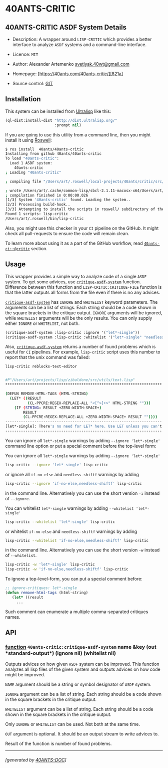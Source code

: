 <a id="x-2840ANTS-CRITIC-3A-40README-2040ANTS-DOC-2FLOCATIVES-3ASECTION-29"></a>

# 40ANTS-CRITIC

<a id="40-ants-critic-asdf-system-details"></a>

## 40ANTS-CRITIC ASDF System Details

* Description: A wrapper around `LISP-CRITIC` which provides a better interface to analyze `ASDF` systems and a command-line interface.

* Licence: `MIT`

* Author: Alexander Artemenko <svetlyak.40wt@gmail.com>

* Homepage: [https://40ants.com/40ants-critic/][821a]

* Source control: [GIT][4062]

<a id="x-2840ANTS-CRITIC-3A-3A-40INSTALLATION-2040ANTS-DOC-2FLOCATIVES-3ASECTION-29"></a>

## Installation

This system can be installed from [Ultralisp][2a0d] like this:

```lisp
(ql-dist:install-dist "http://dist.ultralisp.org/"
                      :prompt nil)
```
If you are going to use this utility from a command line, then you might install it
using [Roswell][795a]:

```bash
$ ros install  40ants/40ants-critic
Installing from github 40ants/40ants-critic
To load "40ants-critic":
  Load 1 ASDF system:
    40ants-critic
; Loading "40ants-critic"

; compiling file "/Users/art/.roswell/local-projects/40ants/critic/src/critic.lisp" (written 20 FEB 2022 12:54:52 PM):

; wrote /Users/art/.cache/common-lisp/sbcl-2.1.11-macosx-x64/Users/art/.roswell/local-projects/40ants/critic/src/critic-tmp5GEXGEG5.fasl
; compilation finished in 0:00:00.026
[1/3] System '40ants-critic' found. Loading the system..
[2/3] Processing build-hook..
[3/3] Attempting to install the scripts in roswell/ subdirectory of the system...
Found 1 scripts: lisp-critic
/Users/art/.roswell/bin/lisp-critic
```
Also, you might use this checker in your `CI` pipeline on the GitHub.
It might check all pull-requests to ensure the code will remain clean.

To learn more about using it as a part of the GitHub workflow, read
[`40ants-ci::@critic`][240b] section.

<a id="x-2840ANTS-CRITIC-3A-3A-40USAGE-2040ANTS-DOC-2FLOCATIVES-3ASECTION-29"></a>

## Usage

This wrapper provides a simple way to analyze code of a single `ASDF` system.
To get some advices, use [`critique-asdf-system`][c8a0] function. Difference between
this function and `LISP-CRITIC:CRITIQUE-FILE` function is that the latter
outputs all forms from the file even if there is no any advices.

[`critique-asdf-system`][c8a0] has `IGNORE` and `WHITELIST` keyword parameters. The
arguments can be a list of strings. Each string should be a code
shown in the square brackets in the critique output. `IGNORE` arguments will
be ignored, while `WHITELIST` arguments will be the only results. You can
only supply either `IGNORE` or `WHITELIST`, not both.

```lisp
(critique-asdf-system :lisp-critic :ignore '("let*-single"))
(critique-asdf-system :lisp-critic :whitelist '("let*-single" "needless-shiftf"))
```
Also, [`critique-asdf-system`][c8a0] returns a number of found problems which is useful
for `CI` pipelines. For example, `lisp-critic` script uses this number to report
that the unix command was failed:

```bash
lisp-critic reblocks-text-editor


#P"/Users/art/projects/lisp/zibaldone/src/utils/text.lisp"
**********************************************************************

(DEFUN REMOVE-HTML-TAGS (HTML-STRING)
  (LET* ((RESULT
          (CL-PPCRE:REGEX-REPLACE-ALL "<[^>]+>" HTML-STRING "")))
    (IF (STRING= RESULT +ZERO-WIDTH-SPACE+)
        RESULT
        (CL-PPCRE:REGEX-REPLACE-ALL +ZERO-WIDTH-SPACE+ RESULT ""))))
----------------------------------------------------------------------
[let*-single]: There's no need for LET* here. Use LET unless you can't.
----------------------------------------------------------------------
```
You can ignore all `let*-single` warnings by adding `--ignore 'let*-single'`
command line option or put a special comment before the top-level form:

You can ignore all `let*-single` warnings by adding `--ignore 'let*-single'`

```bash
lisp-critic --ignore 'let*-single' lisp-critic
```
or ignore all `if-no-else` and `needless-shiftf` warnings by adding

```bash
lisp-critic --ignore 'if-no-else,needless-shiftf' lisp-critic
```
in the command line. Alternatively you can use the short version `-i`
instead of `--ignore`.

You can whitelist `let*-single` warnings by adding `--whitelist 'let*-single'`

```bash
lisp-critic --whitelist 'let*-single' lisp-critic
```
or whitelist `if-no-else` and `needless-shiftf` warnings by adding

```bash
lisp-critic --whitelist 'if-no-else,needless-shiftf' lisp-critic
```
in the command line. Alternatively you can use the short version `-w`
instead of `--whitelist`.

```bash
lisp-critic -w 'let*-single' lisp-critic
lisp-critic -w 'if-no-else,needless-shiftf' lisp-critic
```
To ignore a top-level-form, you can put a special comment before:

```lisp
;; ignore-critiques: let*-single
(defun remove-html-tags (html-string)
   (let* ((result
     ...
```
Such comment can enumerate a multiple comma-separated critiques names.

<a id="x-2840ANTS-CRITIC-3A-3A-40API-2040ANTS-DOC-2FLOCATIVES-3ASECTION-29"></a>

## API

<a id="x-2840ANTS-CRITIC-3ACRITIQUE-ASDF-SYSTEM-20FUNCTION-29"></a>

### [function](1ded) `40ants-critic:critique-asdf-system` name &key (out \*standard-output\*) (ignore nil) (whitelist nil)

Outputs advices on how given `ASDF` system can be improved.
This function analyzes all lisp files of the given system and
outputs advices on how code might be improved.

`NAME` argument should be a string or symbol designator of `ASDF` system.

`IGNORE` argument can be a list of string. Each string should be a code
shown in the square brackets in the critique output.

`WHITELIST` argument can be a list of string. Each string should be a code
shown in the square brackets in the critique output.

Only `IGNORE` or `WHITELIST` can be used. Not both at the same time.

`OUT` argument is optional. It should be an output stream to write
advices to.

Result of the function is number of found problems.


[821a]: https://40ants.com/40ants-critic/
[c8a0]: https://40ants.com/40ants-critic/#x-2840ANTS-CRITIC-3ACRITIQUE-ASDF-SYSTEM-20FUNCTION-29
[240b]: https://40ants.com/ci/#x-2840ANTS-CI-3A-3A-40CRITIC-2040ANTS-DOC-2FLOCATIVES-3ASECTION-29
[4062]: https://github.com/40ants/40ants-critic
[1ded]: https://github.com/40ants/40ants-critic/blob/5bfc1c3df640d9713887e3888bc6a42207075eff/src/critic.lisp#L148
[795a]: https://github.com/roswell/roswell
[2a0d]: https://ultralisp.org

* * *
###### [generated by [40ANTS-DOC](https://40ants.com/doc/)]
